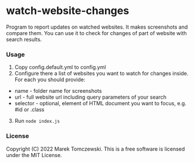 # watch-website-changes

Program to report updates on watched websites. It makes screenshots and compare them.
You can use it to check for changes of part of website with search results.

### Usage ###

1. Copy config.default.yml to config.yml
2. Configure there a list of websites you want to watch for changes inside. For each you should provide:

 * name - folder name for screenshots
 * url - full website url including query parameters of your search
 * selector - optional, element of HTML document you want to focus, e.g. #id or .class 

3. Run `node index.js`

### License ###

Copyright (C) 2022 Marek Tomczewski. This is a free software is licensed under the MIT License.